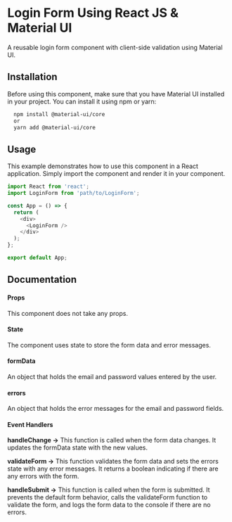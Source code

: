 
# Login Form Using React JS & Material UI

A reusable login form component with client-side validation using Material UI.

## Installation

Before using this component, make sure that you have Material UI installed in your project. You can install it using npm or yarn:

```bash
  npm install @material-ui/core
  or
  yarn add @material-ui/core
```
## Usage

This example demonstrates how to use this component in a React application. Simply import the component and render it in your component.

```javascript
import React from 'react';
import LoginForm from 'path/to/LoginForm';

const App = () => {
  return (
    <div>
      <LoginForm />
    </div>
  );
};

export default App;
```

## Documentation

#### Props
This component does not take any props.

#### State
The component uses state to store the form data and error messages.

#### formData
An object that holds the email and password values entered by the user.

#### errors
An object that holds the error messages for the email and password fields.

#### Event Handlers
**handleChange ->**
This function is called when the form data changes. It updates the formData state with the new values.

**validateForm ->**
This function validates the form data and sets the errors state with any error messages. It returns a boolean indicating if there are any errors with the form.

**handleSubmit ->**
This function is called when the form is submitted. It prevents the default form behavior, calls the validateForm function to validate the form, and logs the form data to the console if there are no errors.
